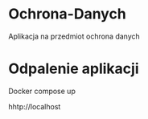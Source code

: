 # Ochrona-Danych
Aplikacja na przedmiot ochrona danych

# Odpalenie aplikacji
Docker compose up

hhtp://localhost
